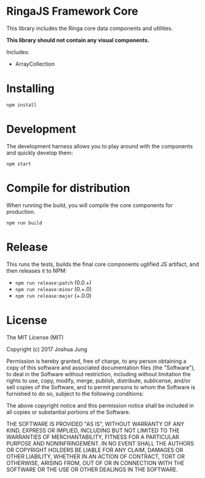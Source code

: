# RingaJS Framework Core

This library includes the Ringa core data components and utilities.

**This library should not contain any visual components.**

Includes:

* ArrayCollection

# Installing

`npm install`

# Development

The development harness allows you to play around with the components and quickly develop them:

`npm start`

# Compile for distribution

When running the build, you will compile the core components for production.

`npm run build`

# Release

This runs the tests, builds the final core components uglified JS artifact, and then releases it to NPM:

* `npm run release:patch` (0.0.+)
* `npm run release:minor` (0.+.0)
* `npm run release:major` (+.0.0)

License
=======

The MIT License (MIT)

Copyright (c) 2017 Joshua Jung

Permission is hereby granted, free of charge, to any person obtaining a copy
of this software and associated documentation files (the "Software"), to deal
in the Software without restriction, including without limitation the rights
to use, copy, modify, merge, publish, distribute, sublicense, and/or sell
copies of the Software, and to permit persons to whom the Software is
furnished to do so, subject to the following conditions:

The above copyright notice and this permission notice shall be included in all
copies or substantial portions of the Software.

THE SOFTWARE IS PROVIDED "AS IS", WITHOUT WARRANTY OF ANY KIND, EXPRESS OR
IMPLIED, INCLUDING BUT NOT LIMITED TO THE WARRANTIES OF MERCHANTABILITY,
FITNESS FOR A PARTICULAR PURPOSE AND NONINFRINGEMENT. IN NO EVENT SHALL THE
AUTHORS OR COPYRIGHT HOLDERS BE LIABLE FOR ANY CLAIM, DAMAGES OR OTHER
LIABILITY, WHETHER IN AN ACTION OF CONTRACT, TORT OR OTHERWISE, ARISING FROM,
OUT OF OR IN CONNECTION WITH THE SOFTWARE OR THE USE OR OTHER DEALINGS IN THE
SOFTWARE.